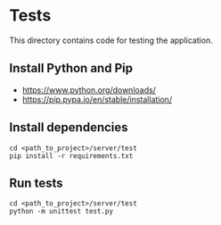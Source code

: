 # Tests
This directory contains code for testing the application.

## Install Python and Pip
- https://www.python.org/downloads/
- https://pip.pypa.io/en/stable/installation/

## Install dependencies
```
cd <path_to_project>/server/test
pip install -r requirements.txt
```

## Run tests
```
cd <path_to_project>/server/test
python -m unittest test.py
```
